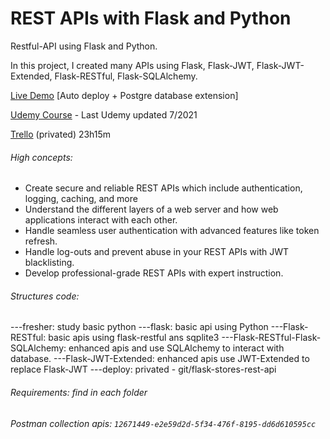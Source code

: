 # REST APIs with Flask and Python

Restful-API using Flask and Python.

In this project, I created many APIs using Flask, Flask-JWT, Flask-JWT-Extended, Flask-RESTful, Flask-SQLAlchemy.

[Live Demo](https://flask-stores-rest-api-7.herokuapp.com/) [Auto deploy + Postgre database extension]

[Udemy Course](https://www.udemy.com/course/rest-api-flask-and-python/) - Last Udemy updated 7/2021

[Trello](https://trello.com/b/7WDbiZM2/angular-full-app-with-angular-material-angularfire-ngrx) (privated) 23h15m

###### High concepts:
- Create secure and reliable REST APIs which include authentication, logging, caching, and more
- Understand the different layers of a web server and how web applications interact with each other.
- Handle seamless user authentication with advanced features like token refresh.
- Handle log-outs and prevent abuse in your REST APIs with JWT blacklisting.
- Develop professional-grade REST APIs with expert instruction.


###### Structures code:
---fresher: study basic python
---flask: basic api using Python
---Flask-RESTful: basic apis using flask-restful ans sqplite3
---Flask-RESTful-Flask-SQLAlchemy: enhanced apis and use SQLAlchemy to interact with database.
---Flask-JWT-Extended: enhanced apis use JWT-Extended to replace Flask-JWT
---deploy: privated - git/flask-stores-rest-api

###### Requirements: find in each folder
###### Postman collection apis: `12671449-e2e59d2d-5f34-476f-8195-dd6d610595cc`
